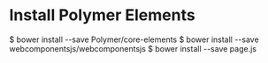 # Install Polymer Elements

$ bower install --save Polymer/core-elements
$ bower install --save webcomponentsjs/webcomponentsjs
$ bower install --save page.js